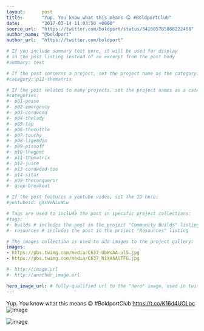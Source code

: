 ```yaml
---
layout:      post
title:       "Yup. You know what this means 😉 #BoldportClub"
date:        "2017-03-14 11:03:50 +0000"
source_url:  "https://twitter.com/boldport/status/841605785868222468"
author_name: "@boldport"
author_url:  "https://twitter.com/boldport"

# If you include summary text here, it will be used for display
# in the post listing instead of an excerpt from the post body
#summary: text

# If the post concerns a project, set the project name as the category:
#category: p11-thematrix

# If the post relates to many projects, set the project names as a categories array:
#categories:
#- p01-pease
#- p02-emergency
#- p03-cordwood
#- p04-thelady
#- p05-tap
#- p06-thecuttle
#- p07-touchy
#- p08-ligemdio
#- p09-pissoff
#- p10-thegent
#- p11-thematrix
#- p12-juice
#- p13-cordwood-too
#- p14-sitar
#- p99-theconqueror
#- qsop-breakout

# If the post features a youtube video, set the ID here:
#youtubeid: gXsVeNLuWLw

# Tags are used to include the post in specific project collections:
#tags:
#- builds # includes the post in the project "Community Builds" listing
#- resources # includes the post in the project "Resources" listing

# The images collection is used to add images to the project gallery:
images:
- https://pbs.twimg.com/media/C637-UbWsAA-ul5.jpg
- https://pbs.twimg.com/media/C637_NiXAAAUTFG.jpg

#- http://image.url
#- http://another_image.url

hero_image_url: # fully-qualified url to the "hero" image, used in twitter cards for example
---
```


Yup. You know what this means 😉 #BoldportClub https://t.co/K16d4UOLpc
![image](https://pbs.twimg.com/media/C637-UbWsAA-ul5.jpg)

![image](https://pbs.twimg.com/media/C637_NiXAAAUTFG.jpg)


